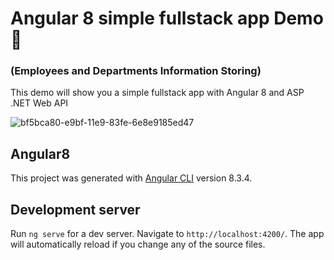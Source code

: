 # Angular 8 simple fullstack app Demo  🚀
### (Employees and Departments Information Storing)
This demo will show you a simple fullstack app with Angular 8 and ASP .NET Web API

![bf5bca80-e9bf-11e9-83fe-6e8e9185ed47](https://user-images.githubusercontent.com/54506792/66566884-ac91f300-eb83-11e9-9d9f-4c811f9497d8.png)

## Angular8

This project was generated with [Angular CLI](https://github.com/angular/angular-cli) version 8.3.4.

## Development server

Run `ng serve` for a dev server. Navigate to `http://localhost:4200/`. The app will automatically reload if you change any of the source files.

